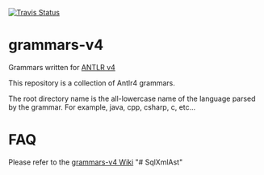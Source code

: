 [![Travis Status](https://api.travis-ci.org/antlr/grammars-v4.png)](https://travis-ci.org/antlr/grammars-v4)

# grammars-v4

Grammars written for [ANTLR v4](https://github.com/antlr/antlr4)

This repository is a collection of Antlr4 grammars.   

The root directory name is the all-lowercase name of the language parsed by the grammar. For example, java, cpp, csharp, c, etc...

# FAQ

Please refer to the [grammars-v4 Wiki](https://github.com/antlr/grammars-v4/wiki)
"# SqlXmlAst" 
